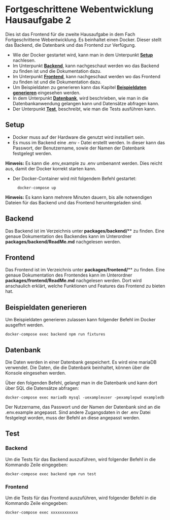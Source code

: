 # **Fortgeschrittene Webentwicklung Hausaufgabe 2**
Dies ist das Frontend für die zweite Hausaufgabe in dem Fach Fortgeschrittene Webentwicklung. Es beinhaltet einen Docker. Dieser stellt das Backend, die Datenbank und das Frontend zur Verfügung.

- Wie der Docker gestartet wird, kann man in dem Unterpunkt **[Setup](#setup)** nachlesen.
- Im Unterpunkt **[Backend](#backend)**, kann nachgeschaut werden wo das Backend zu finden ist und die Dokumentation dazu.
- Im Unterpunkt **[Frontend](#frontend)**, kann nachgeschaut werden wo das Frontend zu finden ist und die Dokumentation dazu.
- Um Beispieldaten zu generieren kann das Kapitel **[Beispieldaten generieren](#beispieldaten-generieren)** eingesehen werden.
- In dem Unterpunkt **[Datenbank](#datenbank)**, wird beschrieben, wie man in die Datenbankanwendung gelangen kann und Datensätze abfragen kann.
- Der Unterpunkt **[Test](#test)**, beschreibt, wie man die Tests ausführen kann.

## Setup

- Docker muss auf der Hardware die genutzt wird installiert sein.
- Es muss im Backend eine .env - Datei erstellt werden. In dieser kann das Passwort, der Benutzername, sowie der Namen der Datenbank festgelegt werden.

**Hinweis:**  Es kann die .env_example zu .env umbenannt werden. Dies reicht aus, damit der Docker korrekt starten kann.

- Der Docker-Container wird mit folgendem Befehl gestartet:

		docker-compose up
		
**Hinweis:** Es kann kann mehrere Minuten dauern, bis alle notwendigen Dateien für das Backend und das Frontend heruntergeladen sind.

## Backend
Das Backend ist im Verzeichnis unter  **packages/backend/**** zu finden.
Eine genaue Dokumentation des Backendes kann im Unterordner **packages/backend/ReadMe.md** nachgelesen werden.

## Frontend
Das Frontend ist im Verzeichnis unter  **packages/frontend/**** zu finden.
Eine genaue Dokumentation des Frontendes kann im Unterordner **packages/frontend/ReadMe.md** nachgelesen werden. Dort wird anschaulich erklärt, welche Funktionen und Features das Frontend zu bieten hat.


## Beispieldaten generieren

Um Beispieldaten generieren zulassen kann folgender Befehl im Docker ausgefhrt werden.

	docker-compose exec backend npm run fixtures

  

## Datenbank

Die Daten werden in einer Datenbank gespeichert. Es wird eine mariaDB verwendet. Die Daten, die die Datenbank beinhaltet, können über die Konsole eingesehen werden.

Über den folgenden Befehl, gelangt man in die Datenbank und kann dort über SQL die Datensätze abfragen:

	docker-compose exec mariadb mysql -uexampleuser -pexamplepwd exampledb

Der Nutzername, das Passwort und der Namen der Datenbank sind an die .env.example angepasst. Sind andere Zugangsdaten in der .env Datei festgelegt worden, muss der Befehl an diese angepasst werden.

  

## Test

### Backend

Um die Tests für das Backend auszuführen, wird folgender Befehl in die Kommando Zeile eingegeben:

	docker-compose exec backend npm run test

### Frontend

Um die Tests für das Frontend auszuführen, wird folgender Befehl in die Kommando Zeile eingegeben:

	docker-compose exec xxxxxxxxxxxx


